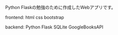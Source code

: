 Python Flaskの勉強のために作成したWebアプリです。

frontend: html css bootstrap

backend: Python Flask
         SQLite GoogleBooksAPI
